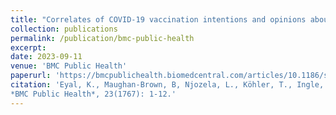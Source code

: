 ```yaml
---
title: "Correlates of COVID-19 vaccination intentions and opinions about mandates among four groups of adults in South Africa with distinct vaccine intentions: Evidence from a large national survey"
collection: publications
permalink: /publication/bmc-public-health
excerpt: 
date: 2023-09-11
venue: 'BMC Public Health'
paperurl: 'https://bmcpublichealth.biomedcentral.com/articles/10.1186/s12889-023-16584-w#:~:text=Large%20and%20significant%20variation%20in,the%20“definitely%20not”s.'
citation: 'Eyal, K., Maughan-Brown, B, Njozela, L., Köhler, T., Ingle, K.P., Brophy, T.S.L. and Buttenheim, A.M. (2023). Correlates of COVID-19 vaccination intentions and opinions about mandates among four groups of adults in South Africa with distinct vaccine intentions: Evidence from a large national survey.
*BMC Public Health*, 23(1767): 1-12.'
---
```






